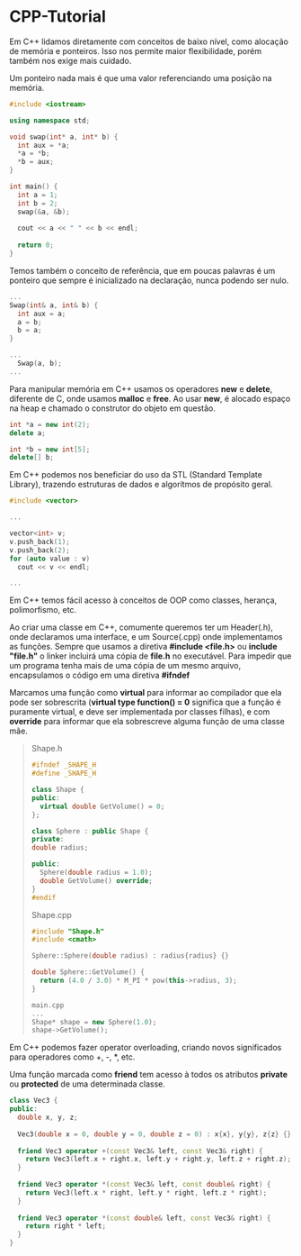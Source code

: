 # CPP-Tutorial

Em C++ lidamos diretamente com conceitos de baixo nível, como alocação de memória e ponteiros. Isso nos permite maior flexibilidade, porém também nos exige mais cuidado.

Um ponteiro nada mais é que uma valor referenciando uma posição na memória.

```c++
#include <iostream>

using namespace std;

void swap(int* a, int* b) {
  int aux = *a;
  *a = *b;
  *b = aux;
}

int main() {
  int a = 1;
  int b = 2;
  swap(&a, &b);
  
  cout << a << " " << b << endl;
  
  return 0;
}
```

Temos também o conceito de referência, que em poucas palavras é um ponteiro que sempre é inicializado na declaração, nunca podendo ser nulo. 

```c++
...
Swap(int& a, int& b) {
  int aux = a;
  a = b;
  b = a;
}

...
  Swap(a, b);
...
```

Para manipular memória em C++ usamos os operadores **new** e **delete**, diferente de C, onde usamos **malloc** e **free**.
Ao usar **new**, é alocado espaço na heap e chamado o construtor do objeto em questão.

```c++
int *a = new int(2);
delete a;

int *b = new int[5];
delete[] b;
```

Em C++ podemos nos beneficiar do uso da STL (Standard Template Library), trazendo estruturas de dados e algorítmos de propósito geral.

```c++
#include <vector>

...

vector<int> v;
v.push_back(1);
v.push_back(2);
for (auto value : v)
  cout << v << endl;

...
```

Em C++ temos fácil acesso à conceitos de OOP como classes, herança, polimorfismo, etc.

Ao criar uma classe em C++, comumente queremos ter um Header(.h), onde declaramos uma interface, e um Source(.cpp) onde implementamos as funções.
Sempre que usamos a diretiva **#include \<file.h>** ou **include \"file.h"** o linker incluirá uma cópia de **file.h** no executável. Para impedir que um programa tenha mais de uma cópia de um mesmo arquivo, encapsulamos o código em uma diretiva **#ifndef**

Marcamos uma função como **virtual** para informar ao compilador que ela pode ser sobrescrita (**virtual type function() = 0** significa que a função é puramente virtual, e deve ser implementada por classes filhas), e com **override** para informar que ela sobrescreve alguma função de uma classe mãe.

> Shape.h
> ```c++
> #ifndef _SHAPE_H
> #define _SHAPE_H
> 
> class Shape {
> public:
>   virtual double GetVolume() = 0;
> };
> 
> class Sphere : public Shape {
> private:
> double radius;
>
> public:
>   Sphere(double radius = 1.0);
>   double GetVolume() override;
> }
> #endif
> ```
>
> Shape.cpp
> ```c++
> #include "Shape.h"
> #include <cmath>
> 
> Sphere::Sphere(double radius) : radius{radius} {}
> 
> double Sphere::GetVolume() {
>   return (4.0 / 3.0) * M_PI * pow(this->radius, 3);
> }
> 
> main.cpp
> ...
> Shape* shape = new Sphere(1.0);
> shape->GetVolume();
  
Em C++ podemos fazer operator overloading, criando novos significados para operadores como +, -, *, etc.

Uma função marcada como **friend** tem acesso à todos os atributos **private** ou **protected** de uma determinada classe.

```c++
class Vec3 {
public:
  double x, y, z;
  
  Vec3(double x = 0, double y = 0, double z = 0) : x{x}, y{y}, z{z} {}
  
  friend Vec3 operator +(const Vec3& left, const Vec3& right) {
    return Vec3(left.x + right.x, left.y + right.y, left.z + right.z);
  }
  
  friend Vec3 operator *(const Vec3& left, const double& right) {
    return Vec3(left.x * right, left.y * right, left.z * right);
  }
  
  friend Vec3 operator *(const double& left, const Vec3& right) {
    return right * left;
  }
}
